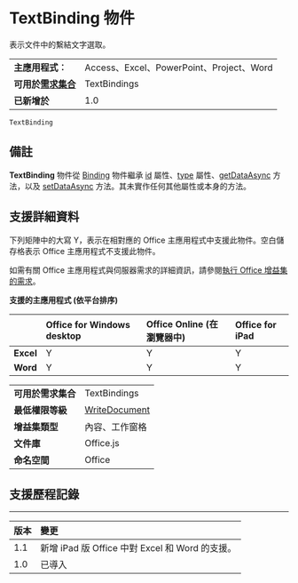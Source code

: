 
# <a name="textbinding-object"></a>TextBinding 物件
表示文件中的繫結文字選取。

|||
|:-----|:-----|
|**主應用程式︰**|Access、Excel、PowerPoint、Project、Word|
|**可用於[需求集合](../../docs/overview/specify-office-hosts-and-api-requirements.md)**|TextBindings|
|**已新增於**|1.0|

```
TextBinding
```


## <a name="remarks"></a>備註

**TextBinding** 物件從 [Binding](../../reference/shared/binding.id.md) 物件繼承 [id](../../reference/shared/binding.type.md) 屬性、[type](../../reference/shared/binding.getdataasync.md) 屬性、[getDataAsync](../../reference/shared/binding.setdataasync.md) 方法，以及 [setDataAsync](../../reference/shared/binding.md) 方法。其未實作任何其他屬性或本身的方法。


## <a name="support-details"></a>支援詳細資料


下列矩陣中的大寫 Y，表示在相對應的 Office 主應用程式中支援此物件。空白儲存格表示 Office 主應用程式不支援此物件。

如需有關 Office 主應用程式與伺服器需求的詳細資訊，請參閱[執行 Office 增益集的需求](../../docs/overview/requirements-for-running-office-add-ins.md)。


**支援的主應用程式 (依平台排序)**


||**Office for Windows desktop**|**Office Online (在瀏覽器中)**|**Office for iPad**|
|:-----|:-----|:-----|:-----|
|**Excel**|Y|Y|Y|
|**Word**|Y|Y|Y|

|||
|:-----|:-----|
|**可用於需求集合**|TextBindings|
|**最低權限等級**|[WriteDocument](../../docs/develop/requesting-permissions-for-api-use-in-content-and-task-pane-add-ins.md)|
|**增益集類型**|內容、工作窗格|
|**文件庫**|Office.js|
|**命名空間**|Office|

## <a name="support-history"></a>支援歷程記錄



****


|**版本**|**變更**|
|:-----|:-----|
|1.1|新增 iPad 版 Office 中對 Excel 和 Word 的支援。|
|1.0|已導入|

